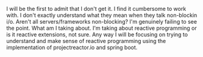 I will be the first to admit that I don't get it. I find it cumbersome to work with. I don't exactly understand what they mean when they talk non-blockin i/o. Aren't all servers/frameworks non-blocking? I'm genuinely failing to see the point. What am I taking about. I'm taking about reactive programming or is it reactive extensions, not sure. Any way I will be focusing on trying to understand and make sense of reactive programming using the implementation of projectreactor.io and spring boot.